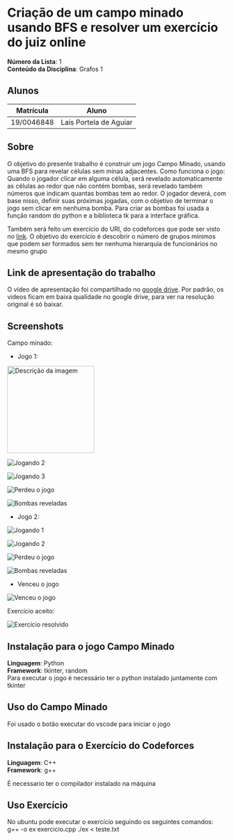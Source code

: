 
# Criação de um campo minado usando BFS e resolver um exercício do juiz online 

**Número da Lista**: 1<br>
**Conteúdo da Disciplina**: Grafos 1<br>

## Alunos
|Matrícula | Aluno |
| -- | -- |
| 19/0046848  |  Laís Portela de Aguiar |

## Sobre 
O objetivo do presente trabalho é construir um jogo Campo Minado, usando uma BFS para revelar células sem minas adjacentes.
Como funciona o jogo: Quando o jogador clicar em alguma célula, será revelado automaticamente as células ao redor que não contém bombas, será revelado também números que indicam quantas bombas tem ao redor. O jogador deverá, com base nisso, definir suas próximas jogadas, com o objetivo de terminar o jogo sem clicar em nenhuma bomba. Para criar as bombas foi usada a função random do python e a biblioteca tk para a interface gráfica.

Também será feito um exercício do URI, do codeforces que pode ser visto no [link](https://codeforces.com/problemset/problem/115/A). O objetivo do exercício é descobrir o número de grupos mínimos que podem ser formados sem ter nenhuma hierarquia de funcionários no mesmo grupo



## Link de apresentação do trabalho

O vídeo de apresentação foi compartilhado no [google drive](https://drive.google.com/file/d/1W17VAPL3iBSIaQxX48n3fUl96UR7Nijk/view?usp=sharing). Por padrão, os videos ficam em baixa qualidade no google drive, para ver na resolução original é só baixar. 



## Screenshots

Campo minado: 


- Jogo 1:

<img src="midia/jogo1/jogando_1.png" alt="Descrição da imagem" width="200">


![Jogando 2](midia/jogo1/jogando_2.png)

![Jogando 3](midia/jogo1/jogando_4.png)

![Perdeu o jogo](midia/jogo1/fim_de_jogo.png)

![Bombas reveladas ](midia/jogo1/bombas_reveladas.png)


- Jogo 2:

![Jogando 1](midia/jogo2/jogando_1.png)

![Jogando 2](midia/jogo2/jogando_2.png)

![Perdeu o jogo](midia/jogo2/fim_de_jogo.png)

![Bombas reveladas ](midia/jogo2/bombas_reveladas.png)


- Venceu o jogo


![Venceu o jogo ](midia/venceu.png)



Exercício aceito:

![Exercício resolvido ](midia/exercicio_resolvido.png)


## Instalação para o jogo Campo Minado
**Linguagem**: Python<br>
**Framework**: tkinter, random<br>
Para executar o jogo é necessário ter o python instalado juntamente com tkinter

## Uso do Campo Minado
Foi usado o botão executar do vscode para iniciar o jogo

## Instalação para o Exercício do Codeforces 
**Linguagem**: C++<br>
**Framework**: g++<br>

É necessario ter o compilador instalado na máquina

## Uso Exercício
No ubuntu pode executar o exercício seguindo os seguintes comandos:
g++ -o ex exercicio.cpp
./ex < teste.txt

